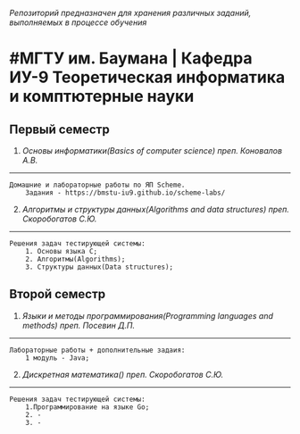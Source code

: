 *_Репозиторий предназначен для хранения различных заданий, выполняемых в процессе обучения_*

#МГТУ им. Баумана | Кафедра ИУ-9 Теоретическая информатика и комптютерные науки
===============================================================================

**Первый семестр**
------------------

1. _Основы информатики(Basics of computer science) преп. Коновалов А.В._
************************************************************************
	Домашние и лабораторные работы по ЯП Scheme.
		Задания - https://bmstu-iu9.github.io/scheme-labs/

2. _Алгоритмы и структуры данных(Algorithms and data structures) преп. Скоробогатов С.Ю._
*****************************************************************************************
	Решения задач тестирующей системы:
		1. Основы языка С; 
		2. Алгоритмы(Algorithms);
		3. Структуры данных(Data structures);

**Второй семестр**
------------------

1. _Языки и методы программирования(Programming languages ​​and methods) преп. Посевин Д.П._
******************************************************************************************
	Лабораторные работы + дополнительные задаия:
		1 модуль - Java;

2. _Дискретная математика() преп. Скоробогатов С.Ю._
****************************************************
	Решения задач тестирующей системы:
		1.Программирование на языке Go;
		2. -
		3. -
		
	



